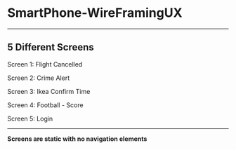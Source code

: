 # SmartPhone-WireFramingUX

--------------------
5 Different Screens
--------------------

Screen 1: Flight Cancelled

Screen 2: Crime Alert

Screen 3: Ikea Confirm Time

Screen 4: Football - Score

Screen 5: Login

--------------------
**Screens are static with no navigation elements**

